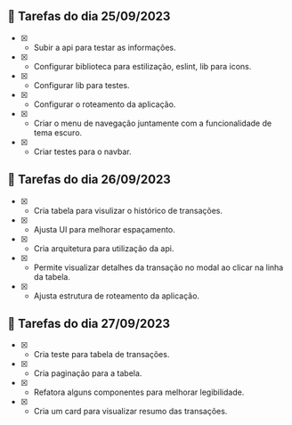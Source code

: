 ## 🚀 Tarefas do dia 25/09/2023
- [x] - Subir a api para testar as informações.
- [x] - Configurar biblioteca para estilização, eslint, lib para icons.
- [x] - Configurar lib para testes.
- [x] - Configurar o roteamento da aplicação.
- [x] - Criar o menu de navegação juntamente com a funcionalidade de tema escuro.
- [x] - Criar testes para o navbar.

## 🚀 Tarefas do dia 26/09/2023
- [x] - Cria tabela para visulizar o histórico de transações.
- [x] - Ajusta UI para melhorar espaçamento.
- [x] - Cria arquitetura para utilização da api.
- [x] - Permite visualizar detalhes da transação no modal ao clicar na linha da tabela.
- [x] - Ajusta estrutura de roteamento da aplicação.

## 🚀 Tarefas do dia 27/09/2023
- [x] - Cria teste para tabela de transações.
- [x] - Cria paginação para a tabela.
- [x] - Refatora alguns componentes para melhorar legibilidade.
- [x] - Cria um card para visualizar resumo das transações.